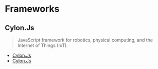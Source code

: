 Frameworks
==

## Cylon.Js

> JavaScript framework for robotics, physical computing, and the Internet of Things (IoT).

- [Cylon.Js](https://cylonjs.com/)
- [Cylon.Js](https://npm.taobao.org/package/cylon-opencv)

